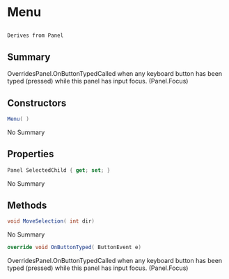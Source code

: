 # Menu

## 
```c#
Derives from Panel
```

## Summary

OverridesPanel.OnButtonTypedCalled when any keyboard button has been typed (pressed) while this panel has input focus. (Panel.Focus)
## Constructors

```c#
Menu( ) 
```
No Summary
## Properties

```c#
Panel SelectedChild { get; set; } 
```
No Summary
## Methods

```c#
void MoveSelection( int dir) 
```
No Summary
```c#
override void OnButtonTyped( ButtonEvent e) 
```
OverridesPanel.OnButtonTypedCalled when any keyboard button has been typed (pressed) while this panel has input focus. (Panel.Focus)
